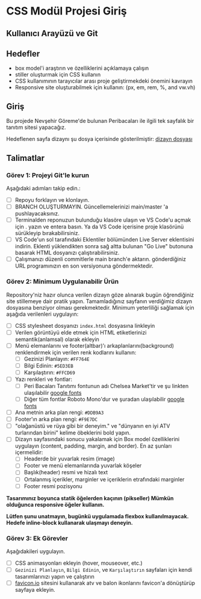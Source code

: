 # CSS Modül Projesi Giriş

## Kullanıcı Arayüzü ve Git

## Hedefler

- box model'i araştırın ve özelliklerini açıklamaya çalışın 
- stiller oluşturmak için CSS kullanın 
- CSS kullanımının tarayıcılar arası proje geliştirmekdeki önemini kavrayın
- Responsive site oluşturabilmek için kullanın: (px, em, rem, %, and vw.vh) 

## Giriş

Bu projede Nevşehir Göreme'de bulunan Peribacaları ile ilgili tek sayfalık bir tanıtım sitesi yapacağız.

Hedeflenen sayfa dizaynı şu dosya içerisinde gösterilmiştir: [dizayn dosyası](/design/desktop.jpg) 

## Talimatlar

### Görev 1: Projeyi Git'le kurun

Aşağıdaki adımları takip edin.:

- [ ] Repoyu forklayın ve klonlayın.
- [ ] BRANCH OLUŞTURMAYIN. Güncellemelerinizi main/master 'a pushlayacaksınız.
- [ ] Terminalden reponuzun bulunduğu klasöre ulaşın ve VS Code'u açmak için . yazın ve entera basın. Ya da VS Code içerisine proje klasörünü sürükleyip bırakabilirsiniz.
- [ ] VS Code'un sol tarafındaki Eklentiler bölümünden Live Server eklentisini indirin. Eklenti yüklendikten sonra sağ altta bulunan "Go Live" butonuna basarak HTML dosyanızı çalıştırabilirsiniz.
- [ ] Çalışmanızı düzenli commitlerle main branch'e aktarın. gönderdiğiniz URL programınızın en son versiyonuna göndermektedir.

### Görev 2: Minimum Uygulanabilir Ürün

Repository'niz hazır olunca verilen dizayn göze alınarak bugün öğrendiğiniz site stillemeye dair pratik yapın. Tamamladığınız sayfanın verdiğimiz dizayn dosyasına benziyor olması gerekmektedir. Minimum yeterliliği sağlamak için aşağıda verilenleri uygulayın:

- [ ] CSS stylesheet dosyanızı `index.html` dosyasına linkleyin 
- [ ] Verilen görüntüyü elde etmek için HTML etiketlerinizi semantik(anlamsal) olarak ekleyin
- [ ] Menü elemanlarını ve footer(altbar)'ı arkaplanlarını(background) renklendirmek için verilen renk kodlarını kullanın:
  - [ ] Gezinizi Planlayın: `#FF764E`
  - [ ] Bilgi Edinin: `#5ED3EB`
  - [ ] Karşılaştırın: `#FFCD69`
- [ ] Yazı renkleri ve fontlar:
  - [ ] Peri Bacaları Tanıtımı fontunun adı Chelsea Market'tir ve şu linkten ulaşılabilir [google fonts](https://fonts.google.com/specimen/Chelsea+Market)
  - [ ] Diğer tüm fontlar Roboto Mono'dur ve şuradan ulaşılabilir [google fonts](https://fonts.google.com/specimen/Roboto+Mono)
- [ ] Ana metnin arka plan rengi: `#DDB9A3`
- [ ] Footer'ın arka plan rengi: `#F9E7DC`
- [ ] "olağanüstü ve rüya gibi bir deneyim." ve "dünyanın en iyi ATV turlarından birini" kelime öbeklerini bold yapın.
- [ ] Dizayn sayfasındaki sonucu yakalamak için Box model özelliklerini uygulayın (content, padding, margin, and border). En az şunları içermelidir:
  - [ ] Headerde bir yuvarlak resim (image)
  - [ ] Footer ve menü elemanlarında yuvarlak köşeler
  - [ ] Başlık(header) resmi ve hizalı text 
  - [ ] Ortalanmış içerikler, marginler ve içeriklerin etrafındaki marginler 
  - [ ] Footer resmi pozisyonu

**Tasarımınız boyunca statik öğelerden kaçının (pikseller) Mümkün olduğunca responsive öğeler kullanın.**

**Lütfen şunu unatmayın, bugünkü uygulamada flexbox kullanılmayacak. Hedefe inline-block kullanarak ulaşmayı deneyin.**


### Görev 3: Ek Görevler

Aşağıdakileri uygulayın.

- [ ] CSS animasyonları ekleyin (hover, mouseover, etc.)
- [ ]  `Gezinizi Planlayın`, `Bilgi Edinin`, ve `Karşılaştırın` sayfaları için kendi tasarımlarınızı yapın ve çalıştırın
- [ ]  [favicon.io](https://favicon.io/favicon-converter/) sitesini kullanarak atv ve balon ikonlarını favicon'a dönüştürüp sayfaya ekleyin.
